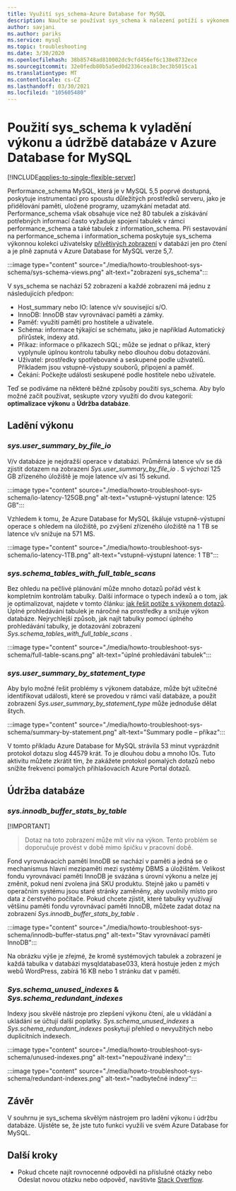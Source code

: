 ```yaml
---
title: Využití sys_schema-Azure Database for MySQL
description: Naučte se používat sys_schema k nalezení potíží s výkonem a údržbě databáze v Azure Database for MySQL.
author: savjani
ms.author: pariks
ms.service: mysql
ms.topic: troubleshooting
ms.date: 3/30/2020
ms.openlocfilehash: 38b85748ad810002dc9cfd456ef6c138e8732ece
ms.sourcegitcommit: 32e0fedb80b5a5ed0d2336cea18c3ec3b5015ca1
ms.translationtype: MT
ms.contentlocale: cs-CZ
ms.lasthandoff: 03/30/2021
ms.locfileid: "105605480"
---
```

# <a name="how-to-use-sys_schema-for-performance-tuning-and-database-maintenance-in-azure-database-for-mysql"></a>Použití sys_schema k vyladění výkonu a údržbě databáze v Azure Database for MySQL
[!INCLUDE[applies-to-single-flexible-server](includes/applies-to-single-flexible-server.md)]

Performance_schema MySQL, která je v MySQL 5,5 poprvé dostupná, poskytuje instrumentaci pro spoustu důležitých prostředků serveru, jako je přidělování paměti, uložené programy, uzamykání metadat atd. Performance_schema však obsahuje více než 80 tabulek a získávání potřebných informací často vyžaduje spojení tabulek v rámci performance_schema a také tabulek z information_schema. Při sestavování na performance_schema i information_schema poskytuje sys_schema výkonnou kolekci uživatelsky [přívětivých zobrazení](https://dev.mysql.com/doc/refman/5.7/en/sys-schema-views.html) v databázi jen pro čtení a je plně zapnutá v Azure Database for MySQL verze 5,7.

:::image type="content" source="./media/howto-troubleshoot-sys-schema/sys-schema-views.png" alt-text="zobrazení sys_schema":::

V sys_schema se nachází 52 zobrazení a každé zobrazení má jednu z následujících předpon:

- Host_summary nebo IO: latence v/v související s/O.
- InnoDB: InnoDB stav vyrovnávací paměti a zámky.
- Paměť: využití paměti pro hostitele a uživatele.
- Schéma: informace týkající se schématu, jako je například Automatický přírůstek, indexy atd.
- Příkaz: informace o příkazech SQL; může se jednat o příkaz, který vyplynule úplnou kontrolu tabulky nebo dlouhou dobu dotazování.
- Uživatel: prostředky spotřebované a seskupené podle uživatelů. Příkladem jsou vstupně-výstupy souborů, připojení a paměť.
- Čekání: Počkejte události seskupené podle hostitele nebo uživatele.

Teď se podíváme na některé běžné způsoby použití sys_schema. Aby bylo možné začít používat, seskupte vzory využití do dvou kategorií: **optimalizace výkonu** a **Údržba databáze**.

## <a name="performance-tuning"></a>Ladění výkonu

### <a name="sysuser_summary_by_file_io"></a>*sys.user_summary_by_file_io*

V/v databáze je nejdražší operace v databázi. Průměrná latence v/v se dá zjistit dotazem na zobrazení *Sys.user_summary_by_file_io* . S výchozí 125 GB zřízeného úložiště je moje latence v/v asi 15 sekund.

:::image type="content" source="./media/howto-troubleshoot-sys-schema/io-latency-125GB.png" alt-text="vstupně-výstupní latence: 125 GB":::

Vzhledem k tomu, že Azure Database for MySQL škáluje vstupně-výstupní operace s ohledem na úložiště, po zvýšení zřízeného úložiště na 1 TB se latence v/v snižuje na 571 MS.

:::image type="content" source="./media/howto-troubleshoot-sys-schema/io-latency-1TB.png" alt-text="vstupně-výstupní latence: 1 TB":::

### <a name="sysschema_tables_with_full_table_scans"></a>*sys.schema_tables_with_full_table_scans*

Bez ohledu na pečlivé plánování může mnoho dotazů pořád vést k kompletním kontrolám tabulky. Další informace o typech indexů a o tom, jak je optimalizovat, najdete v tomto článku: [jak řešit potíže s výkonem dotazů](./howto-troubleshoot-query-performance.md). Úplné prohledávání tabulek je náročné na prostředky a snižuje výkon databáze. Nejrychlejší způsob, jak najít tabulky pomocí úplného prohledávání tabulky, je dotazování zobrazení *Sys.schema_tables_with_full_table_scans* .

:::image type="content" source="./media/howto-troubleshoot-sys-schema/full-table-scans.png" alt-text="úplné prohledávání tabulek":::

### <a name="sysuser_summary_by_statement_type"></a>*sys.user_summary_by_statement_type*

Aby bylo možné řešit problémy s výkonem databáze, může být užitečné identifikovat události, které se provedou v rámci vaší databáze, a použít zobrazení *Sys.user_summary_by_statement_type* může jednoduše dělat štych.

:::image type="content" source="./media/howto-troubleshoot-sys-schema/summary-by-statement.png" alt-text="Summary podle – příkaz":::

V tomto příkladu Azure Database for MySQL strávila 53 minut vyprázdnit protokol dotazu slog 44579 krát. To je dlouhou dobu a mnoho IOs. Tuto aktivitu můžete zkrátit tím, že zakážete protokol pomalých dotazů nebo snížíte frekvenci pomalých přihlašovacích Azure Portal dotazů.

## <a name="database-maintenance"></a>Údržba databáze

### <a name="sysinnodb_buffer_stats_by_table"></a>*sys.innodb_buffer_stats_by_table*

[!IMPORTANT]
> Dotaz na toto zobrazení může mít vliv na výkon. Tento problém se doporučuje provést v době mimo špičku v pracovní době.

Fond vyrovnávacích pamětí InnoDB se nachází v paměti a jedná se o mechanismus hlavní mezipaměti mezi systémy DBMS a úložištěm. Velikost fondu vyrovnávací paměti InnoDB je svázána s úrovní výkonu a nelze jej změnit, pokud není zvolena jiná SKU produktu. Stejně jako u paměti v operačním systému jsou staré stránky zaměněny, aby uvolnily místo pro data z čerstvého počítače. Pokud chcete zjistit, které tabulky využívají většinu paměti fondu vyrovnávací paměti InnoDB, můžete zadat dotaz na zobrazení *Sys.innodb_buffer_stats_by_table* .

:::image type="content" source="./media/howto-troubleshoot-sys-schema/innodb-buffer-status.png" alt-text="Stav vyrovnávací paměti InnoDB":::

Na obrázku výše je zřejmé, že kromě systémových tabulek a zobrazení je každá tabulka v databázi mysqldatabase033, která hostuje jeden z mých webů WordPress, zabírá 16 KB nebo 1 stránku dat v paměti.

### <a name="sysschema_unused_indexes--sysschema_redundant_indexes"></a>*Sys.schema_unused_indexes* & *Sys.schema_redundant_indexes*

Indexy jsou skvělé nástroje pro zlepšení výkonu čtení, ale u vkládání a ukládání se účtují další poplatky. *Sys.schema_unused_indexes* a *Sys.schema_redundant_indexes* poskytují přehled o nevyužitých nebo duplicitních indexech.

:::image type="content" source="./media/howto-troubleshoot-sys-schema/unused-indexes.png" alt-text="nepoužívané indexy":::

:::image type="content" source="./media/howto-troubleshoot-sys-schema/redundant-indexes.png" alt-text="nadbytečné indexy":::

## <a name="conclusion"></a>Závěr

V souhrnu je sys_schema skvělým nástrojem pro ladění výkonu i údržbu databáze. Ujistěte se, že jste tuto funkci využili ve svém Azure Database for MySQL. 

## <a name="next-steps"></a>Další kroky
- Pokud chcete najít rovnocenné odpovědi na příslušné otázky nebo Odeslat novou otázku nebo odpověď, navštivte [Stack Overflow](https://stackoverflow.com/questions/tagged/azure-database-mysql).
